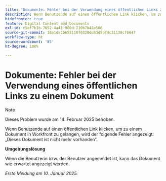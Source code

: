 ```yaml
---
title: 'Dokumente: Fehler bei der Verwendung eines öffentlichen Links zu einem Dokument'
description: Wenn Benutzende auf einen öffentlichen Link klicken, um zu einem Dokument in Workfront zu gelangen, wird möglicherweise ein Fehler angezeigt.
hidefromtoc: true
feature: Digital Content and Documents
exl-id: c5ef7b1b-7652-4a41-980d-210b7b48a586
source-git-commit: 18a1da2b653110f6320dd83d5bf4c31130cf6647
workflow-type: ht
source-wordcount: '85'
ht-degree: 100%

---
```


# Dokumente: Fehler bei der Verwendung eines öffentlichen Links zu einem Dokument

>[!NOTE]
>
>Dieses Problem wurde am 14. Februar 2025 behoben.

Wenn Benutzende auf einen öffentlichen Link klicken, um zu einem Dokument in Workfront zu gelangen, wird der folgende Fehler angezeigt: „Dieses Dokument ist nicht mehr vorhanden“.

**Umgehungslösung**

Wenn die Benutzerin bzw. der Benutzer angemeldet ist, kann das Dokument wie erwartet angezeigt werden.

_Erste Meldung am 10. Januar 2025._
